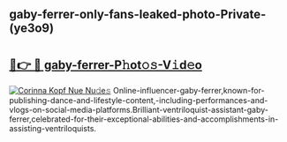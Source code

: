 ## gaby-ferrer-only-fans​-leaked-photo​-Private-(ye3o9)


# <h2><a href="https://mediaupload.pro?title=gaby-ferrer&ref=git">🔗👉 🔴 gaby-ferrer-P𝚑ot𝚘𝚜-V𝚒d𝚎o</a></h2>

[![Corinna Kopf Nue Nu𝚍e𝚜](https://i.imgur.com/0qMVB7G.gif)](https://mediaupload.pro?title=gaby-ferrer&ref=git)
Online-influencer-gaby-ferrer,known-for-publishing-dance-and-lifestyle-content,-including-performances-and-vlogs-on-social-media-platforms.Brilliant-ventriloquist-assistant-gaby-ferrer,celebrated-for-their-exceptional-abilities-and-accomplishments-in-assisting-ventriloquists.  
